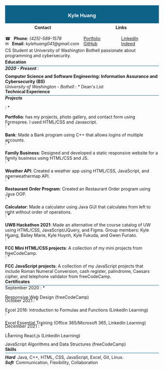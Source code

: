 <div width="100%" height="100%" style="background: #0d6288; display: flex; justify-content: center; align-items: center;margin: -15px 0 -20px 0;">
    <h3 width="100%" height="100%" style="text-align: center; color: ghostwhite;">
        Kyle Huang
    </h3>
</div>

<div width="100%" height="100%" style="display: flex; justify-content: space-evenly; align-center: center;">
    <div style="width: 100%; height: 100%; margin-right: 10px; padding: 5px 0 10px 0;">
        <h4 style="text-align: center;">Contact</h4>
        <span>&#9742; &ensp;<b>Phone</b>: <em>(425)-589-1578</em></span><br>
        <span>&#9993;&ensp; <b>Email</b>: <em>kylehuang041@gmail.com</em></span>
    </div>
    <div style="width: 100%; height: 100%; display: flex; flex-direction: column; justify-content: center; padding: 5px 0;">
        <h4 style="text-align: center;">Links</h4>
        <div style="display: flex; flex-direction: row; width: 100%;
        height: 100%; justify-content: space-around;">
            <div style="width: 100%; height: 100%;">
                <a target="_blank" href="https://kylehuang041.github.io/Portfolio/">Portfolio</a><br>
                <a target="_blank" href="https://github.com/kylehuang041">GitHub</a><br>
            </div>
            <div style="width: 100%; height: 100%;">
                <a target="_blank" href="https://www.linkedin.com/in/kyle-huang-9492811ba/">LinkedIn</a><br>
                <a target="_blank" href="https://my.indeed.com/p/kyleh-r7behmb">Indeed</a><br>
            </div>
        </div>
    </div>
</div>

<p style="margin: -5px 0 -15px 0">CS Student at University of Washington Bothell passionate about programming and cybersecurity.</p>

#### Education

<hr style="background: #0d6288; margin: -15px 0 -15px 0;">

<b><i>2020 - Present</i></b>
: <p style="margin: -5px 0 -20px 0"><strong>Computer Science and Software Engineering: Information Assurance and Cybersecurity (BS)</strong><br><em>University of Washington - Bothell</em>
: * Dean's List</p>

#### Technical Experience

<hr style="background: #0d6288; margin: -15px 0 -15px 0;">

<strong><i>Projects</i></strong>

: * <p style="margin-bottom: -20px;"><b>Portfolio</b>: has my projects, photo gallery, and contact form using Formspree. I used HTML/CSS and Javascript.</p>

: * <p style="margin-bottom: -20px;"><b>Bank</b>: Made a Bank program using C++ that allows logins of multiple accounts.</p>

: * <p style="margin-bottom: -20px;"><b>Family Business</b>: Designed and developed a static responsive website for a family business using HTML/CSS and JS.</p>

: * <p style="margin-bottom: -20px;"><b>Weather API</b>: Created a weather app using HTML/CSS, JavaScript, and openweathermap API.</p>

: * <p style="margin-bottom: -20px;"><b>Restaurant Order Program</b>: Created an Restaurant Order program using Java OOP.</p>

: * <p style="margin-bottom: -20px;"><b>Calculator</b>: Made a calculator using Java GUI that calculates from left to right without order of operations.</p>

: * <p style="margin-bottom: -20px;"><b>UWB Hackathon 2021</b>: Made an alternative of the course catalog of UW using HTML/CSS, JavaScript/JQuery, and Figma. Group members: Kyle Huang, Bailey Marie, Kyle Huynh, Kyle Fukuda, and Gwen Furiato.</p>

: * <p style="margin-bottom: -20px;"><b>FCC Mini HTML/CSS projects</b>: A collection of my mini projects from freeCodeCamp.</p>

: * <p style="margin-bottom: -20px;"><b>FCC JavaScript projects</b>: A collection of my JavaScript projects that include Roman Numeral Conversion, cash register, palindrome, Caesars cipher, and telephone validator from freeCodeCamp.</p>

#### Certificates

<hr style="background: #0d6288; margin: -15px 0 -15px 0;">
<!--<hr style="background: #0d6288; margin: -15px 0 0 0;">-->

September 2020
: * <p style="margin-bottom: -20px;">Responsive Web Design (freeCodeCamp)</p>
<!--<p style="margin-bottom: -15px;"><b><em>September 2020</em></b>&ensp;Responsive Web Design (freeCodeCamp)</p>-->

October 2021
: * <p style="margin-bottom: -20px;">Excel 2016: Introduction to Formulas and Functions (LinkedIn Learning)</p>

: * <p style="margin-bottom: -20px;">Excel Essential Training (Office 365/Microsoft 365, LinkedIn Learning)</p>

December 2021
: * <p style="margin-bottom: -20px;">Learning React.js (LinkedIn Learning)</p>
: * <p style="margin-bottom: -20px;">JavaScript Algorithms and Data Structures (freeCodeCamp)</p>

#### Skills
<hr style="background: #0d6288; margin: -15px 0 5px 0;">

<p style="margin: 0px;"><strong><i>Hard</i></strong>&ensp;Java, C++, HTML, CSS, JavaScript, Excel, Git, Linux.
<p style="margin: 0;"><strong><i>Soft</i></strong>&ensp;Communication, Flexibility, Collaboration</p>